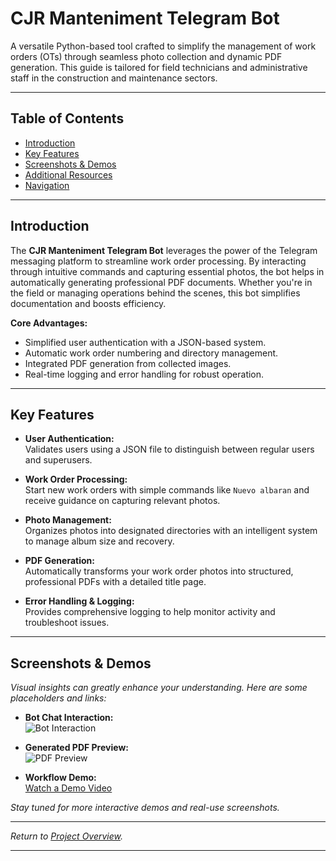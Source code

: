 # CJR Manteniment Telegram Bot

A versatile Python-based tool crafted to simplify the management of work orders (OTs) through seamless photo collection and dynamic PDF generation. This guide is tailored for field technicians and administrative staff in the construction and maintenance sectors.

---

## Table of Contents

- [Introduction](#introduction)
- [Key Features](#key-features)
- [Screenshots & Demos](#screenshots--demos)
- [Additional Resources](#additional-resources)
- [Navigation](#navigation)

---

## Introduction

The **CJR Manteniment Telegram Bot** leverages the power of the Telegram messaging platform to streamline work order processing. By interacting through intuitive commands and capturing essential photos, the bot helps in automatically generating professional PDF documents. Whether you're in the field or managing operations behind the scenes, this bot simplifies documentation and boosts efficiency.

**Core Advantages:**

- Simplified user authentication with a JSON-based system.
- Automatic work order numbering and directory management.
- Integrated PDF generation from collected images.
- Real-time logging and error handling for robust operation.

---

## Key Features

- **User Authentication:**  
  Validates users using a JSON file to distinguish between regular users and superusers.

- **Work Order Processing:**  
  Start new work orders with simple commands like `Nuevo albaran` and receive guidance on capturing relevant photos.

- **Photo Management:**  
  Organizes photos into designated directories with an intelligent system to manage album size and recovery.

- **PDF Generation:**  
  Automatically transforms your work order photos into structured, professional PDFs with a detailed title page.

- **Error Handling & Logging:**  
  Provides comprehensive logging to help monitor activity and troubleshoot issues.

---

## Screenshots & Demos

*Visual insights can greatly enhance your understanding. Here are some placeholders and links:*

- **Bot Chat Interaction:**  
  ![Bot Interaction](./images/telegram-bot-chat-placeholder.png)

- **Generated PDF Preview:**  
  ![PDF Preview](./images/pdf-preview-placeholder.png)

- **Workflow Demo:**  
  [Watch a Demo Video](#)

*Stay tuned for more interactive demos and real-use screenshots.*

---

*Return to [Project Overview](#cjr-manteniment-telegram-bot).*

---
